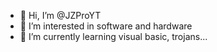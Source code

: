 - 👋 Hi, I’m @JZProYT
- 👀 I’m interested in software and hardware
- 🌱 I’m currently learning visual basic, trojans...
